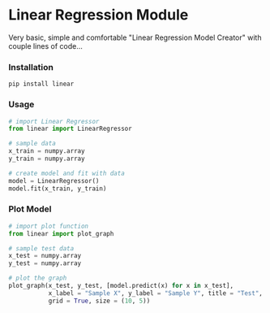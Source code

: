 # Linear Regression Module

Very basic, simple and comfortable "Linear Regression Model Creator" with couple lines of code...

### Installation
```
pip install linear
```

### Usage

```python
# import Linear Regressor
from linear import LinearRegressor

# sample data
x_train = numpy.array
y_train = numpy.array

# create model and fit with data
model = LinearRegressor()
model.fit(x_train, y_train)
```

### Plot Model
```python
# import plot function
from linear import plot_graph

# sample test data
x_test = numpy.array
y_test = numpy.array

# plot the graph
plot_graph(x_test, y_test, [model.predict(x) for x in x_test],
		   x_label = "Sample X", y_label = "Sample Y", title = "Test",
		   grid = True, size = (10, 5))
```